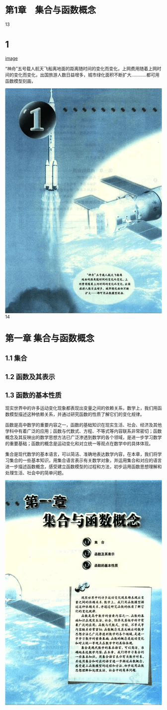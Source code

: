 # 第1章　集合与函数概念

13

# 1

[image](images/image1.png)

“神舟”五号载人航天飞船离地面的距离随时间的变化而变化，上网费用随着上网时间的变化而变化，出国旅游人数日益增多，城市绿化面积不断扩大…………都可用函数模型刻画，


![13](../../book/人教版高中数学A版必修1/人教版高中数学A版必修1_13.png)
14

# 第一章 集合与函数概念

## 1.1 集合

## 1.2 函数及其表示

## 1.3 函数的基本性质

现实世界中的许多运动变化现象都表现出变量之间的依赖关系，数学上，我们用函数模型描述这种依赖关系，并通过研究函数的性质了解它们的变化规律。

函数是高中数学的重要内容之一，函数的基础知识在现实生活、社会、经济及其他学科中有着广泛的应用；函数与代数式、方程、不等式等内容联系非常密切；函数概念及其反映出的数学思想方法已广泛渗透到数学的各个领域，是进一步学习数学的重要基础；函数的概念是运动变化和对立统一等观点在数学中的具体体现。

集合是现代数学的基本语言，可以简洁、准确地表达数学内容，在本章，我们将学习集合的一些基本知识，用集合语言表示有关数学对象，并运用集合和对应的语言进一步描述函数概念，感受建立函数模型的过程和方法，初步运用函数思想理解和处理生活、社会中的简单问题。


![14](../../book/人教版高中数学A版必修1/人教版高中数学A版必修1_14.png)
